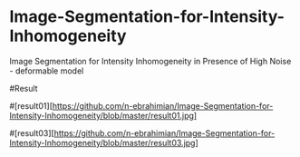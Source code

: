 # Image-Segmentation-for-Intensity-Inhomogeneity
Image Segmentation for Intensity Inhomogeneity in Presence of High Noise - deformable model

#Result

#[result01][https://github.com/n-ebrahimian/Image-Segmentation-for-Intensity-Inhomogeneity/blob/master/result01.jpg]

#[result03][https://github.com/n-ebrahimian/Image-Segmentation-for-Intensity-Inhomogeneity/blob/master/result03.jpg]

